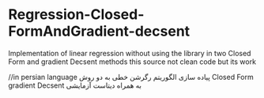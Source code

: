 # Regression-Closed-FormAndGradient-decsent
Implementation of linear regression without using the library in two Closed Form and gradient Decsent methods
this source not clean code but its work



//in persian language
پیاده سازی الگوریتم رگرشن خطی به دو روش 
 Closed Form
 gradient Decsent
  به همراه دیتاست آزمایشی
